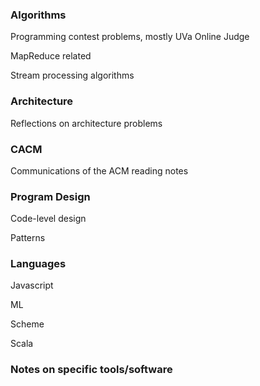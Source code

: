 ### Algorithms ###
Programming contest problems, mostly UVa Online Judge

MapReduce related

Stream processing algorithms

### Architecture ###
Reflections on architecture problems

### CACM ###
Communications of the ACM reading notes

### Program Design ###
Code-level design

Patterns

### Languages ###
Javascript

ML

Scheme

Scala

### Notes on specific tools/software ###
